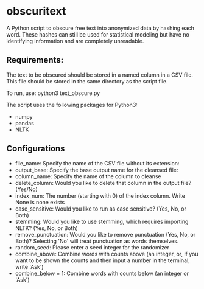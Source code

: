 # obscuritext
A Python script to obscure free text into anonymized data by hashing each word. These hashes can still be used for statistical modeling but have no identifying information and are completely unreadable.

## Requirements:
The text to be obscured should be stored in a named column in a CSV file. This file should be stored in the same directory as the script file.

To run, use: python3 text_obscure.py

The script uses the following packages for Python3:
- numpy
- pandas
- NLTK


## Configurations
- file_name: Specify the name of the CSV file without its extension:
- output_base: Specify the base output name for the cleansed file:
- column_name: Specify the name of the column to cleanse
- delete_column: Would you like to delete that column in the output file? (Yes/No)
- index_num: The number (starting with 0) of the index column. Write None is none exists
- case_sensitive: Would you like to run as case sensitive? (Yes, No, or Both)
- stemming: Would you like to use stemming, which requires importing NLTK? (Yes, No, or Both)
- remove_punctuation: Would you like to remove punctuation (Yes, No, or Both)? Selecting 'No' will treat punctuation as words themselves.
- random_seed: Please enter a seed integer for the randomizer
- combine_above: Combine words with counts above (an integer, or, if you want to be shown the counts and then input a number in the terminal, write 'Ask')
- combine_below = 1: Combine words with counts below (an integer or 'Ask')
